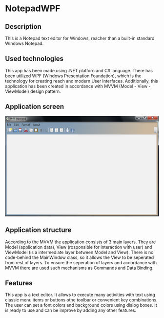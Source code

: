 # NotepadWPF

## Description 
This is a Notepad text editor for Windows, reacher than a built-in standard Windows Notepad.


## Used technologies
This app has been made using .NET platforn and C# language. There has been utilized WPF (Windows Presentation Foundation), which is the technology for creating reach and modern User Interfaces.
Additionally, this application has been created in accordance with MVVM (Model - View - ViewModel) design pattern.


## Application screen
<img src="NotepadWPF/Image/Notepad_Screen_1.png" />




## Application structure
According to the MVVM the application consists of 3 main layers. They are Model (application data), View (rosponsible for interaction with user) and ViewModel (is a intermediate layer between Model and View). 
There is no code-behind the MainWindow class, so it allows the View to be seperated from rest of layers. To ensure the seperation of layers and accordance with MVVM there are used such mechanisms as Commands and Data Binding.


## Features
This app is a text editor. It allows to execute many activities with text using classic menu items or buttons othe toolbar or convenient key combinations. The user can set a font colors and background colors using dialog boxes.
It is ready to use and can be improve by adding any other features.





